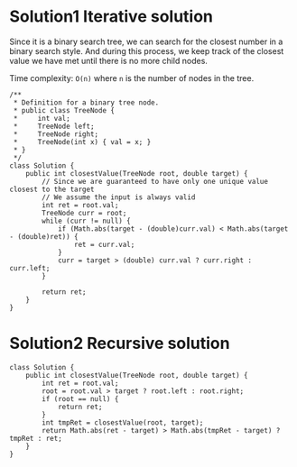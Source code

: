 # Solution1 Iterative solution

Since it is a binary search tree, we can search for the closest number in a binary search style. And during this process, we keep track of the closest value we have met until there is no more child nodes. 

Time complexity: `O(n)` where `n` is the number of nodes in the tree.

```
/**
 * Definition for a binary tree node.
 * public class TreeNode {
 *     int val;
 *     TreeNode left;
 *     TreeNode right;
 *     TreeNode(int x) { val = x; }
 * }
 */
class Solution {
    public int closestValue(TreeNode root, double target) {
        // Since we are guaranteed to have only one unique value closest to the target
        // We assume the input is always valid
        int ret = root.val;
        TreeNode curr = root;
        while (curr != null) {
            if (Math.abs(target - (double)curr.val) < Math.abs(target - (double)ret)) {
                ret = curr.val;
            }
            curr = target > (double) curr.val ? curr.right : curr.left;
        }
        
        return ret;
    }
}
```

# Solution2 Recursive solution

```
class Solution {
    public int closestValue(TreeNode root, double target) {
        int ret = root.val;
        root = root.val > target ? root.left : root.right;
        if (root == null) {
            return ret;
        }
        int tmpRet = closestValue(root, target);
        return Math.abs(ret - target) > Math.abs(tmpRet - target) ? tmpRet : ret;
    }
}
```
